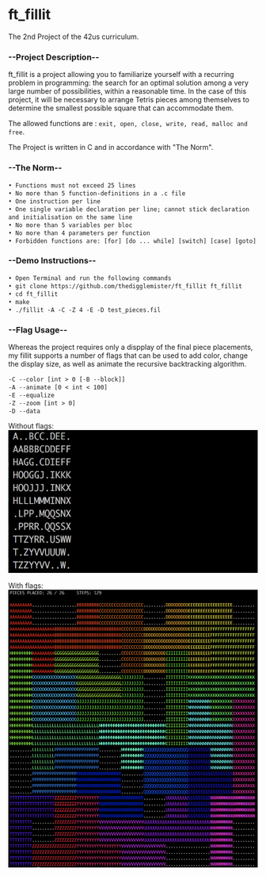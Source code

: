 # ft_fillit
The 2nd Project of the 42us curriculum.

### --Project Description--

ft_fillit is a project allowing you to familiarize yourself with a recurring problem in programming: the search for an optimal solution among a very large number of possibilities, within a reasonable time. In the case of this project, it will be necessary to arrange Tetris pieces among themselves to determine the smallest possible square that can accommodate them.

The allowed functions are : ```exit, open, close, write, read, malloc and free```.

The Project is written in C and in accordance with "The Norm".

### --The Norm--

```
• Functions must not exceed 25 lines
• No more than 5 function-definitions in a .c file
• One instruction per line
• One single variable declaration per line; cannot stick declaration and initialisation on the same line
• No more than 5 variables per bloc
• No more than 4 parameters per function
• Forbidden functions are: [for] [do ... while] [switch] [case] [goto]
```

### --Demo Instructions--

```
• Open Terminal and run the following commands
• git clone https://github.com/thedigglemister/ft_fillit ft_fillit
• cd ft_fillit
• make
• ./fillit -A -C -Z 4 -E -D test_pieces.fil
```
### --Flag Usage--

Whereas the project requires only a dispplay of the final piece placements, my fillit supports a number of flags that can be used to add color, change the display size, as well as animate the recursive backtracking algorithm.

    -C --color [int > 0 [-B --block]]
    -A --animate [0 < int < 100]
    -E --equalize
    -Z --zoom [int > 0]
    -D --data
    
Without flags:
![Without flags](/images/without_flags.png?raw=true)

With flags:
![With flags](/images/with_flags.png?raw=true)
